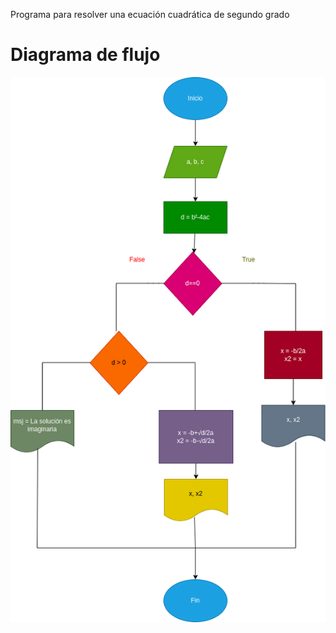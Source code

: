 Programa para resolver una ecuación cuadrática de segundo grado

# Diagrama de flujo
![Diagrama de flujo](diagrama.png "Diagrama de flujo")